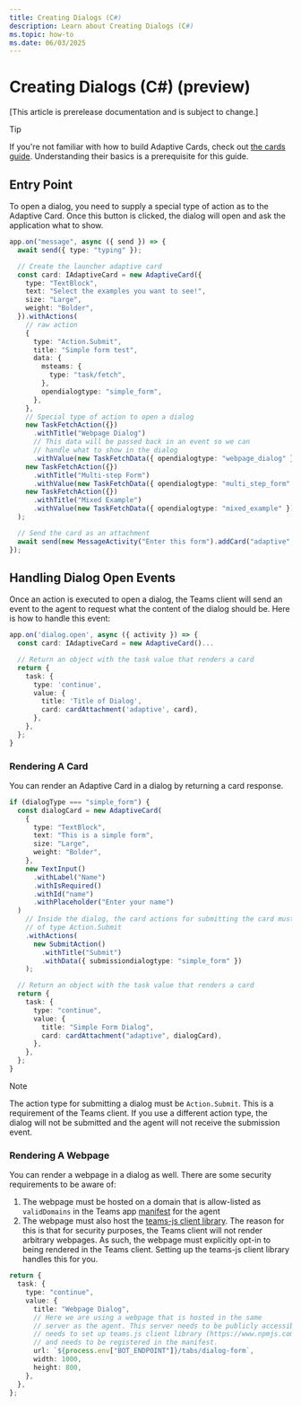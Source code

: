 ```yaml
---
title: Creating Dialogs (C#)
description: Learn about Creating Dialogs (C#)
ms.topic: how-to
ms.date: 06/03/2025
---
```


# Creating Dialogs (C#) (preview)

[This article is prerelease documentation and is subject to change.]

> [!TIP]
> If you're not familiar with how to build Adaptive Cards, check out [the cards guide](../adaptive-cards/overview.md.md). Understanding their basics is a prerequisite for this guide.

## Entry Point

To open a dialog, you need to supply a special type of action as to the Adaptive Card. Once this button is clicked, the dialog will open and ask the application what to show.

```ts
app.on("message", async ({ send }) => {
  await send({ type: "typing" });

  // Create the launcher adaptive card
  const card: IAdaptiveCard = new AdaptiveCard({
    type: "TextBlock",
    text: "Select the examples you want to see!",
    size: "Large",
    weight: "Bolder",
  }).withActions(
    // raw action
    {
      type: "Action.Submit",
      title: "Simple form test",
      data: {
        msteams: {
          type: "task/fetch",
        },
        opendialogtype: "simple_form",
      },
    },
    // Special type of action to open a dialog
    new TaskFetchAction({})
      .withTitle("Webpage Dialog")
      // This data will be passed back in an event so we can
      // handle what to show in the dialog
      .withValue(new TaskFetchData({ opendialogtype: "webpage_dialog" })),
    new TaskFetchAction({})
      .withTitle("Multi-step Form")
      .withValue(new TaskFetchData({ opendialogtype: "multi_step_form" })),
    new TaskFetchAction({})
      .withTitle("Mixed Example")
      .withValue(new TaskFetchData({ opendialogtype: "mixed_example" }))
  );

  // Send the card as an attachment
  await send(new MessageActivity("Enter this form").addCard("adaptive", card));
});
```

## Handling Dialog Open Events

Once an action is executed to open a dialog, the Teams client will send an event to the agent to request what the content of the dialog should be. Here is how to handle this event:

```typescript
app.on('dialog.open', async ({ activity }) => {
  const card: IAdaptiveCard = new AdaptiveCard()...

  // Return an object with the task value that renders a card
  return {
    task: {
      type: 'continue',
      value: {
        title: 'Title of Dialog',
        card: cardAttachment('adaptive', card),
      },
    },
  };
}
```

### Rendering A Card

You can render an Adaptive Card in a dialog by returning a card response.

```ts
if (dialogType === "simple_form") {
  const dialogCard = new AdaptiveCard(
    {
      type: "TextBlock",
      text: "This is a simple form",
      size: "Large",
      weight: "Bolder",
    },
    new TextInput()
      .withLabel("Name")
      .withIsRequired()
      .withId("name")
      .withPlaceholder("Enter your name")
  )
    // Inside the dialog, the card actions for submitting the card must be
    // of type Action.Submit
    .withActions(
      new SubmitAction()
        .withTitle("Submit")
        .withData({ submissiondialogtype: "simple_form" })
    );

  // Return an object with the task value that renders a card
  return {
    task: {
      type: "continue",
      value: {
        title: "Simple Form Dialog",
        card: cardAttachment("adaptive", dialogCard),
      },
    },
  };
}
```

> [!NOTE]
> The action type for submitting a dialog must be `Action.Submit`. This is a requirement of the Teams client. If you use a different action type, the dialog will not be submitted and the agent will not receive the submission event.

### Rendering A Webpage

You can render a webpage in a dialog as well. There are some security requirements to be aware of:

1. The webpage must be hosted on a domain that is allow-listed as `validDomains` in the Teams app [manifest](../../../teams/manifest.md) for the agent
2. The webpage must also host the [teams-js client library](https://www.npmjs.com/package/@microsoft/teams-js). The reason for this is that for security purposes, the Teams client will not render arbitrary webpages. As such, the webpage must explicitly opt-in to being rendered in the Teams client. Setting up the teams-js client library handles this for you.

```ts
return {
  task: {
    type: "continue",
    value: {
      title: "Webpage Dialog",
      // Here we are using a webpage that is hosted in the same
      // server as the agent. This server needs to be publicly accessible,
      // needs to set up teams.js client library (https://www.npmjs.com/package/@microsoft/teams-js)
      // and needs to be registered in the manifest.
      url: `${process.env["BOT_ENDPOINT"]}/tabs/dialog-form`,
      width: 1000,
      height: 800,
    },
  },
};
```